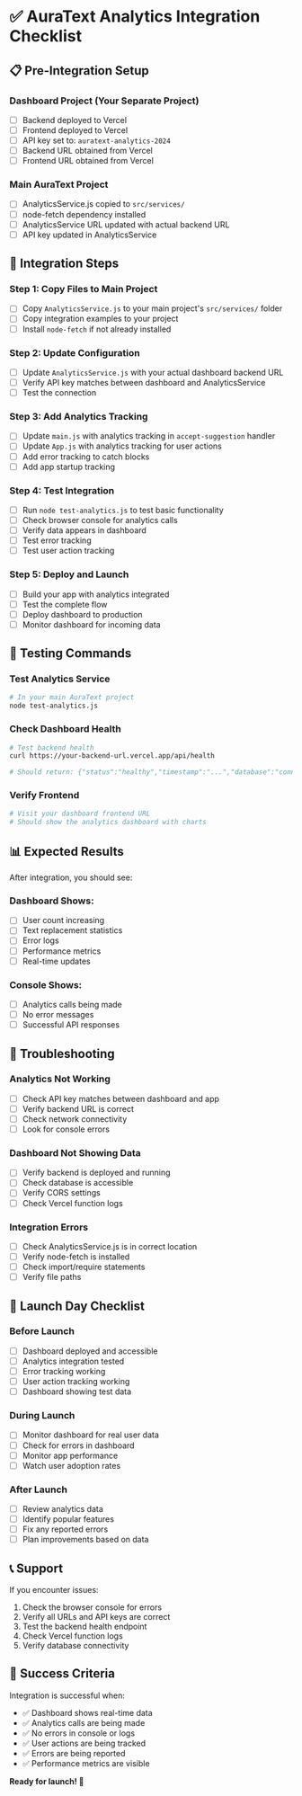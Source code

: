 # ✅ AuraText Analytics Integration Checklist

## 📋 Pre-Integration Setup

### Dashboard Project (Your Separate Project)
- [ ] Backend deployed to Vercel
- [ ] Frontend deployed to Vercel
- [ ] API key set to: `auratext-analytics-2024`
- [ ] Backend URL obtained from Vercel
- [ ] Frontend URL obtained from Vercel

### Main AuraText Project
- [ ] AnalyticsService.js copied to `src/services/`
- [ ] node-fetch dependency installed
- [ ] AnalyticsService URL updated with actual backend URL
- [ ] API key updated in AnalyticsService

## 🔧 Integration Steps

### Step 1: Copy Files to Main Project
- [ ] Copy `AnalyticsService.js` to your main project's `src/services/` folder
- [ ] Copy integration examples to your project
- [ ] Install `node-fetch` if not already installed

### Step 2: Update Configuration
- [ ] Update `AnalyticsService.js` with your actual dashboard backend URL
- [ ] Verify API key matches between dashboard and AnalyticsService
- [ ] Test the connection

### Step 3: Add Analytics Tracking
- [ ] Update `main.js` with analytics tracking in `accept-suggestion` handler
- [ ] Update `App.js` with analytics tracking for user actions
- [ ] Add error tracking to catch blocks
- [ ] Add app startup tracking

### Step 4: Test Integration
- [ ] Run `node test-analytics.js` to test basic functionality
- [ ] Check browser console for analytics calls
- [ ] Verify data appears in dashboard
- [ ] Test error tracking
- [ ] Test user action tracking

### Step 5: Deploy and Launch
- [ ] Build your app with analytics integrated
- [ ] Test the complete flow
- [ ] Deploy dashboard to production
- [ ] Monitor dashboard for incoming data

## 🧪 Testing Commands

### Test Analytics Service
```bash
# In your main AuraText project
node test-analytics.js
```

### Check Dashboard Health
```bash
# Test backend health
curl https://your-backend-url.vercel.app/api/health

# Should return: {"status":"healthy","timestamp":"...","database":"connected"}
```

### Verify Frontend
```bash
# Visit your dashboard frontend URL
# Should show the analytics dashboard with charts
```

## 📊 Expected Results

After integration, you should see:

### Dashboard Shows:
- [ ] User count increasing
- [ ] Text replacement statistics
- [ ] Error logs
- [ ] Performance metrics
- [ ] Real-time updates

### Console Shows:
- [ ] Analytics calls being made
- [ ] No error messages
- [ ] Successful API responses

## 🐛 Troubleshooting

### Analytics Not Working
- [ ] Check API key matches between dashboard and app
- [ ] Verify backend URL is correct
- [ ] Check network connectivity
- [ ] Look for console errors

### Dashboard Not Showing Data
- [ ] Verify backend is deployed and running
- [ ] Check database is accessible
- [ ] Verify CORS settings
- [ ] Check Vercel function logs

### Integration Errors
- [ ] Check AnalyticsService.js is in correct location
- [ ] Verify node-fetch is installed
- [ ] Check import/require statements
- [ ] Verify file paths

## 🎯 Launch Day Checklist

### Before Launch
- [ ] Dashboard deployed and accessible
- [ ] Analytics integration tested
- [ ] Error tracking working
- [ ] User action tracking working
- [ ] Dashboard showing test data

### During Launch
- [ ] Monitor dashboard for real user data
- [ ] Check for errors in dashboard
- [ ] Monitor app performance
- [ ] Watch user adoption rates

### After Launch
- [ ] Review analytics data
- [ ] Identify popular features
- [ ] Fix any reported errors
- [ ] Plan improvements based on data

## 📞 Support

If you encounter issues:
1. Check the browser console for errors
2. Verify all URLs and API keys are correct
3. Test the backend health endpoint
4. Check Vercel function logs
5. Verify database connectivity

## 🎉 Success Criteria

Integration is successful when:
- ✅ Dashboard shows real-time data
- ✅ Analytics calls are being made
- ✅ No errors in console or logs
- ✅ User actions are being tracked
- ✅ Errors are being reported
- ✅ Performance metrics are visible

**Ready for launch! 🚀**
